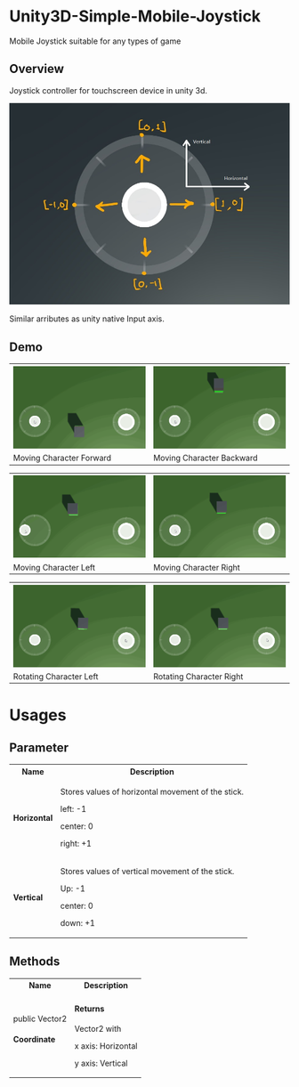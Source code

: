 # Unity3D-Simple-Mobile-Joystick
Mobile Joystick suitable for any types of game
## Overview

Joystick controller for touchscreen device in unity 3d.

![](Images/AddControllerDesc_LI.jpg)

Similar arributes as unity native Input axis.

## Demo

<table style="width:100%">
  <tr>
    <th><img src="Images/Forward.gif" width=400></th>
    <th><img src="Images/Backward.gif" width=400></th>   
  </tr>
  <tr>
    <td>Moving Character Forward</td>
    <td>Moving Character Backward</td>
  </tr>
</table>

<table style="width:100%">
  <tr>
    <th><img src="Images/Left.gif" width=400></th>
    <th><img src="Images/Right.gif" width=400></th>   
  </tr>
  <tr>
    <td>Moving Character Left</td>
    <td>Moving Character Right</td>
  </tr>
</table>

<table style="width:100%">
  <tr>
    <th><img src="Images/Rotation.gif" width=400></th>
    <th><img src="Images/Rotation_r.gif" width=400></th>   
  </tr>
  <tr>
    <td>Rotating Character Left</td>
    <td>Rotating Character Right</td>
  </tr>
</table>

# Usages

## Parameter
  <table style="width:100%">
  <tr>
    <th>Name</th>
    <th>Description</th>   
  </tr>
  <tr>
    <td><h4>Horizontal</h4></td>
    <td><p>Stores values of horizontal movement of the stick.</p>
    <p>left: -1</p>
    <p>center: 0</p>
    <p>right: +1</p>
    </td>
  </tr>
  
  <tr>
    <td><h4>Vertical</h4></td>
    <td><p>Stores values of vertical movement of the stick.</p>
    <p>Up: -1</p>
    <p>center: 0</p>
    <p>down: +1</p>
    </td>
  </tr>
</table>

## Methods

<table style="width:100%">
  <tr>
    <th>Name</th>
    <th>Description</th>   
  </tr>
  <tr>
    <td>public Vector2 <h4>Coordinate</h4></td>
    <td><p><h4>Returns</h4> Vector2 with </p>
    <p>x axis: Horizontal</p>
    <p>y axis: Vertical</p>
    </td>
  </tr>
</table>


